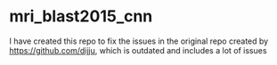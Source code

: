 # mri_blast2015_cnn
I have created this repo to fix the issues in the original repo created by https://github.com/dijju, which is outdated and includes a lot of issues
